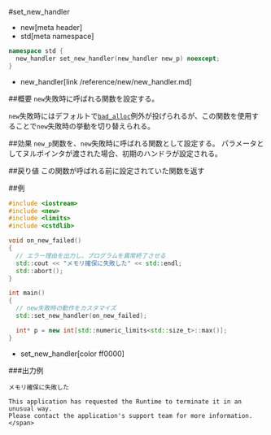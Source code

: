 #set_new_handler
* new[meta header]
* std[meta namespace]

```cpp
namespace std {
  new_handler set_new_handler(new_handler new_p) noexcept;
}
```
* new_handler[link /reference/new/new_handler.md]

##概要
`new`失敗時に呼ばれる関数を設定する。 

`new`失敗時にはデフォルトで[`bad_alloc`](./bad_alloc.md)例外が投げられるが、この関数を使用することで`new`失敗時の挙動を切り替えられる。


##効果
`new_p`関数を、`new`失敗時に呼ばれる関数として設定する。 
パラメータとしてヌルポインタが渡された場合、初期のハンドラが設定される。


##戻り値
この関数が呼ばれる前に設定されていた関数を返す


##例
```cpp
#include <iostream>
#include <new>
#include <limits>
#include <cstdlib>

void on_new_failed()
{
  // エラー理由を出力し、プログラムを異常終了させる
  std::cout << "メモリ確保に失敗した" << std::endl;
  std::abort();
}

int main()
{
  // new失敗時の動作をカスタマイズ
  std::set_new_handler(on_new_failed);

  int* p = new int[std::numeric_limits<std::size_t>::max()];
}
```
* set_new_handler[color ff0000]

###出力例
```
メモリ確保に失敗した

This application has requested the Runtime to terminate it in an unusual way.
Please contact the application's support team for more information.</span>
```

